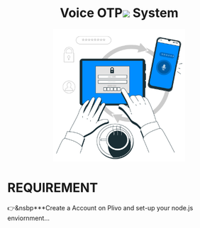 <h1 align="center">Voice OTP<img src="https://media2.giphy.com/media/L3u0T2DZ3D55srukju/200w.webp?cid=ecf05e4751k017q7jl5zculuvev8lurnwzs32lfcjdxcns1h&rid=200w.webp&ct=s"width="55px"> System</h1>
<p align="center">
  <img src="https://raw.githubusercontent.com/divyanshojha99/PICBOX/5b147ac536961d7af6e940134298123fc24da964/two-factor-authentication-img.svg" height="300" breadth="400"/>
</p>
<h1 align="left">REQUIREMENT </h2>
👉&nsbp***Create a Account on Plivo and set-up your node.js enviornment...
